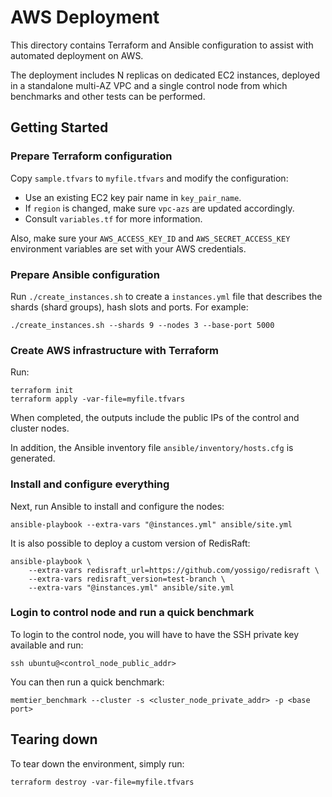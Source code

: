AWS Deployment
==============

This directory contains Terraform and Ansible configuration to assist with
automated deployment on AWS.

The deployment includes N replicas on dedicated EC2 instances, deployed in a
standalone multi-AZ VPC and a single control node from which benchmarks and
other tests can be performed.

Getting Started
---------------

### Prepare Terraform configuration

Copy `sample.tfvars` to `myfile.tfvars` and modify the configuration:

* Use an existing EC2 key pair name in `key_pair_name`.
* If `region` is changed, make sure `vpc-azs` are updated accordingly.
* Consult `variables.tf` for more information.

Also, make sure your `AWS_ACCESS_KEY_ID` and `AWS_SECRET_ACCESS_KEY` environment
variables are set with your AWS credentials.

### Prepare Ansible configuration

Run `./create_instances.sh` to create a `instances.yml` file that describes the
shards (shard groups), hash slots and ports. For example:

    ./create_instances.sh --shards 9 --nodes 3 --base-port 5000

### Create AWS infrastructure with Terraform

Run:

    terraform init
    terraform apply -var-file=myfile.tfvars

When completed, the outputs include the public IPs of the control and cluster
nodes.

In addition, the Ansible inventory file `ansible/inventory/hosts.cfg` is
generated.

### Install and configure everything

Next, run Ansible to install and configure the nodes:

    ansible-playbook --extra-vars "@instances.yml" ansible/site.yml

It is also possible to deploy a custom version of RedisRaft:

    ansible-playbook \
        --extra-vars redisraft_url=https://github.com/yossigo/redisraft \
        --extra-vars redisraft_version=test-branch \
        --extra-vars "@instances.yml" ansible/site.yml

### Login to control node and run a quick benchmark

To login to the control node, you will have to have the SSH private key
available and run:

    ssh ubuntu@<control_node_public_addr>

You can then run a quick benchmark:

    memtier_benchmark --cluster -s <cluster_node_private_addr> -p <base port>

Tearing down
------------

To tear down the environment, simply run:

    terraform destroy -var-file=myfile.tfvars
